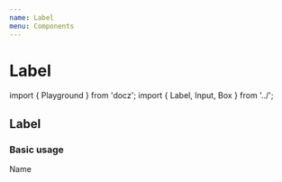 ```yaml
---
name: Label
menu: Components
---
```


# Label

import { Playground } from 'docz'; import { Label, Input, Box } from '../';

## Label

### Basic usage

 Name 

